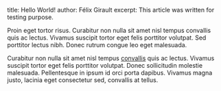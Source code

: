 title: Hello World!
author: Félix Girault
excerpt: This article was written for testing purpose.

Proin eget tortor risus. Curabitur non nulla sit amet nisl tempus convallis quis ac lectus.
Vivamus suscipit tortor eget felis porttitor volutpat. Sed porttitor lectus nibh.
Donec rutrum congue leo eget malesuada.

Curabitur non nulla sit amet nisl tempus [convallis](http://hello.world.com) quis ac lectus.
Vivamus suscipit tortor eget felis porttitor volutpat. Donec sollicitudin molestie malesuada.
Pellentesque in ipsum id orci porta dapibus. Vivamus magna justo, lacinia eget consectetur sed, convallis at tellus.
